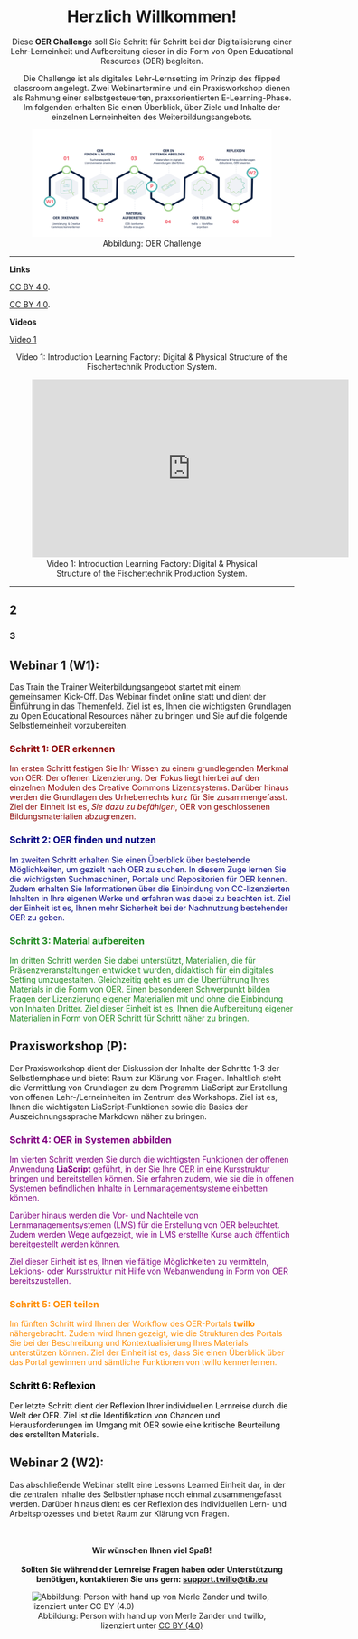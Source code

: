 <center>

# Herzlich Willkommen!

Diese <b>OER Challenge</b> soll Sie Schritt für Schritt bei der Digitalisierung einer Lehr-Lerneinheit und Aufbereitung dieser in die Form von Open Educational Resources (OER) begleiten.

Die Challenge ist als digitales Lehr-Lernsetting im Prinzip des flipped classroom angelegt. Zwei Webinartermine und ein Praxisworkshop dienen als Rahmung einer selbstgesteuerten, praxsorientierten E-Learning-Phase.  Im folgenden erhalten Sie einen Überblick, über Ziele und Inhalte der einzelnen Lerneinheiten des Weiterbildungsangebots.

<figure>
    <a href="images/AdvanceOrganizer_TraintheTrainer.svg" target="_blank"><img src="images/AdvanceOrganizer_TraintheTrainer.svg" alt="Abbildung: OER Challenge" title="Abbildung: OER Challenge"/></a>
    <figcaption style="text-align:center;font-size:14px;">Abbildung: OER Challenge</figcaption>
</figure>
</center>

---

**Links**

[CC BY 4.0](https://creativecommons.org/licenses/by/4.0/legalcode).

<a href="https://creativecommons.org/licenses/by/4.0/legalcode">CC BY 4.0</a>.

**Videos**

[Video 1](https://www.youtube.com/embed/EaadN3R4mmk ':include :type=iframe controls width="560" height="315" title="title_test"')
<figcaption style="text-align:center;font-size:14px;">Video 1: Introduction Learning Factory: Digital & Physical Structure of the Fischertechnik Production System.</figcaption>

<figure>
    <iframe width="560" height="315" src="https://www.youtube.com/embed/EaadN3R4mmk" frameborder="0" allow="accelerometer; autoplay; clipboard-write; encrypted-media; gyroscope; picture-in-picture" allowfullscreen name="Introduction Learning Factory: Digital & Physical Structure of the Fischertechnik Production System"></iframe>
    <figcaption style="text-align:center;font-size:14px;">Video 1: Introduction Learning Factory: Digital & Physical Structure of the Fischertechnik Production System.</figcaption>
</figure>

---

## 2

### 3


<h2 id="3">Webinar 1 (W1):</h2>

Das Train the Trainer Weiterbildungsangebot startet mit einem gemeinsamen Kick-Off. Das Webinar findet online statt und dient der Einführung in das Themenfeld. Ziel ist es, Ihnen die wichtigsten Grundlagen zu Open Educational Resources näher zu bringen und Sie auf die folgende Selbstlerneinheit vorzubereiten.

<font color="#8b0000">
<h3>Schritt 1: OER erkennen</h3>

Im ersten Schritt festigen Sie Ihr Wissen zu einem grundlegenden Merkmal von OER: Der offenen Lizenzierung. Der Fokus liegt hierbei auf den einzelnen Modulen des Creative Commons Lizenzsystems. Darüber hinaus werden die Grundlagen des Urheberrechts kurz für Sie zusammengefasst. Ziel der Einheit ist es, <i>Sie dazu zu befähigen</i>, OER von geschlossenen Bildungsmaterialien abzugrenzen.

</font>
<font color="#000080">
<h3>Schritt 2: OER finden und nutzen</h3>

Im zweiten Schritt erhalten Sie einen Überblick über bestehende Möglichkeiten, um gezielt nach OER zu suchen. In diesem Zuge lernen Sie die wichtigsten Suchmaschinen, Portale und Repositorien für OER kennen. Zudem erhalten Sie Informationen über die Einbindung von CC-lizenzierten Inhalten in Ihre eigenen Werke und erfahren was dabei zu beachten ist. Ziel der Einheit ist es, Ihnen mehr Sicherheit bei der Nachnutzung bestehender OER zu geben.

</font>
<font color="#228b22">
<h3>Schritt 3: Material aufbereiten</h3>

Im dritten Schritt werden Sie dabei unterstützt, Materialien, die für Präsenzveranstaltungen entwickelt wurden, didaktisch für ein digitales Setting umzugestalten. Gleichzeitig geht es um die Überführung Ihres Materials in die Form von OER. Einen besonderen Schwerpunkt bilden Fragen der Lizenzierung eigener Materialien mit und ohne die Einbindung von Inhalten Dritter. Ziel dieser Einheit ist es, Ihnen die Aufbereitung eigener Materialien in Form von OER Schritt für Schritt näher zu bringen.

</font>

<h2 id="#3">Praxisworkshop (P):</h2>

Der Praxisworkshop dient der Diskussion der Inhalte der Schritte 1-3 der Selbstlernphase und bietet Raum zur Klärung von Fragen. Inhaltlich steht die Vermittlung von Grundlagen zu dem Programm LiaScript zur Erstellung von offenen Lehr-/Lerneinheiten im Zentrum des Workshops. Ziel ist es, Ihnen die wichtigsten LiaScript-Funktionen sowie die Basics der Auszeichnungssprache Markdown näher zu bringen.

<font color="#800080">
<h3>Schritt 4: OER in Systemen abbilden</h3>

Im vierten Schritt werden Sie durch die wichtigsten Funktionen der offenen Anwendung <b>LiaScript</b> geführt, in der Sie Ihre OER in eine Kursstruktur bringen und bereitstellen können. Sie erfahren zudem, wie sie die in offenen Systemen befindlichen Inhalte in Lernmanagementsysteme einbetten können.

Darüber hinaus werden die Vor- und Nachteile von Lernmanagementsystemen (LMS) für die Erstellung von OER beleuchtet. Zudem werden Wege aufgezeigt, wie in LMS erstellte Kurse auch öffentlich bereitgestellt werden können.

Ziel dieser Einheit ist es, Ihnen vielfältige Möglichkeiten zu vermitteln,  Lektions- oder Kursstruktur mit Hilfe von Webanwendung in Form von OER bereitszustellen.

</font>
<font color="#ff8c00">
<h3>Schritt 5: OER teilen</h3>

Im fünften Schritt wird Ihnen der Workflow des OER-Portals <b>twillo</b> nähergebracht. Zudem wird Ihnen gezeigt, wie die Strukturen des Portals Sie bei der Beschreibung und Kontextualisierung Ihres Materials unterstützen können. Ziel der Einheit ist es, dass Sie einen Überblick über das Portal gewinnen und sämtliche Funktionen von twillo kennenlernen.

</font>
<font color="#000000">
<h3>Schritt 6: Reflexion</h3>

Der letzte Schritt dient der Reflexion Ihrer individuellen Lernreise durch die Welt der OER. Ziel ist die Identifikation von Chancen und Herausforderungen im Umgang mit OER sowie eine kritische Beurteilung des erstellten Materials.
</font>

<h2>Webinar 2 (W2):</h2>

Das abschließende Webinar stellt eine Lessons Learned Einheit dar, in der die zentralen Inhalte des Selbstlernphase noch einmal zusammengefasst werden. Darüber hinaus dient es der Reflexion des individuellen Lern- und Arbeitsprozesses und bietet Raum zur Klärung von Fragen.

<br>
<br>
<center>
    <b>
        Wir wünschen Ihnen viel Spaß!
        <br>
        <br>
        Sollten Sie während der Lernreise Fragen haben oder Unterstützung benötigen, kontaktieren Sie uns gern: <a href="mailto:support.twillo@tib.eu">support.twillo@tib.eu</a>
    </b>
</center>
<figure>
    <img src="images/lineart_person_with_hand_up.svg" alt="Abbildung: Person with hand up von Merle Zander und twillo, lizenziert unter CC BY (4.0)" title="Abbildung: Person with hand up von Merle Zander und twillo, lizenziert unter CC BY (4.0)"/>
    <figcaption style="text-align:center;font-size:14px;">Abbildung: Person with hand up von Merle Zander und twillo, lizenziert unter <a href="https://creativecommons.org/licenses/by/4.0/deed.de">CC BY (4.0)</a></figcaption>
</figure>
